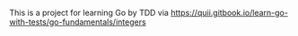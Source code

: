 This is a project for learning Go by TDD via https://quii.gitbook.io/learn-go-with-tests/go-fundamentals/integers